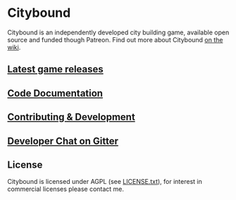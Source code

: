 # Citybound

Citybound is an independently developed city building game, available open source and funded though Patreon.
Find out more about Citybound [on the wiki](https://github.com/aeickhoff/citybound/wiki).

## [Latest game releases](https://github.com/aeickhoff/citybound/releases)

## [Code Documentation](http://citybound.github.io/citybound)

## [Contributing & Development](CONTRIBUTING.md)

## [Developer Chat on Gitter](https://gitter.im/citybound/Lobby)

## License

Citybound is licensed under AGPL (see [LICENSE.txt](LICENSE.txt)), for interest in commercial licenses please contact me.
